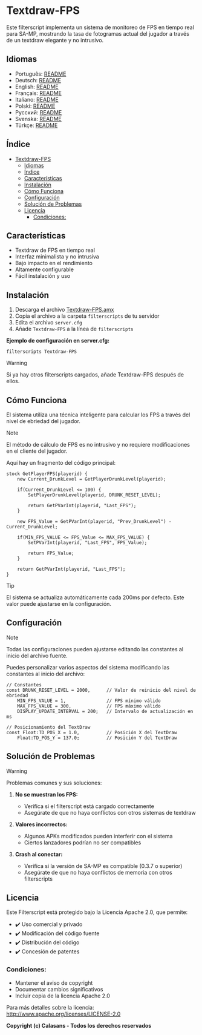 # Textdraw-FPS

Este filterscript implementa un sistema de monitoreo de FPS en tiempo real para SA-MP, mostrando la tasa de fotogramas actual del jugador a través de un textdraw elegante y no intrusivo.

## Idiomas

- Português: [README](../../)
- Deutsch: [README](../Deutsch/README.md)
- English: [README](../English/README.md)
- Français: [README](../Francais/README.md)
- Italiano: [README](../Italiano/README.md)
- Polski: [README](../Polski/README.md)
- Русский: [README](../Русский/README.md)
- Svenska: [README](../Svenska/README.md)
- Türkçe: [README](../Turkce/README.md)

## Índice

- [Textdraw-FPS](#textdraw-fps)
  - [Idiomas](#idiomas)
  - [Índice](#índice)
  - [Características](#características)
  - [Instalación](#instalación)
  - [Cómo Funciona](#cómo-funciona)
  - [Configuración](#configuración)
  - [Solución de Problemas](#solución-de-problemas)
  - [Licencia](#licencia)
    - [Condiciones:](#condiciones)

## Características

- Textdraw de FPS en tiempo real
- Interfaz minimalista y no intrusiva
- Bajo impacto en el rendimiento
- Altamente configurable
- Fácil instalación y uso

## Instalación

1. Descarga el archivo [Textdraw-FPS.amx](https://github.com/ocalasans/Textdraw-FPS/raw/refs/heads/main/src/Textdraw-FPS.amx)
2. Copia el archivo a la carpeta `filterscripts` de tu servidor
3. Edita el archivo `server.cfg`
4. Añade `Textdraw-FPS` a la línea de `filterscripts`

**Ejemplo de configuración en server.cfg:**
```
filterscripts Textdraw-FPS
```

> [!WARNING]
> Si ya hay otros filterscripts cargados, añade Textdraw-FPS después de ellos.

## Cómo Funciona

El sistema utiliza una técnica inteligente para calcular los FPS a través del nivel de ebriedad del jugador.

> [!NOTE]
> El método de cálculo de FPS es no intrusivo y no requiere modificaciones en el cliente del jugador.

Aquí hay un fragmento del código principal:

```pawn
stock GetPlayerFPS(playerid) {
    new Current_DrunkLevel = GetPlayerDrunkLevel(playerid);
    
    if(Current_DrunkLevel <= 100) {
        SetPlayerDrunkLevel(playerid, DRUNK_RESET_LEVEL);

        return GetPVarInt(playerid, "Last_FPS");
    }
    
    new FPS_Value = GetPVarInt(playerid, "Prev_DrunkLevel") - Current_DrunkLevel;
    
    if(MIN_FPS_VALUE <= FPS_Value <= MAX_FPS_VALUE) {
        SetPVarInt(playerid, "Last_FPS", FPS_Value);

        return FPS_Value;
    }
    
    return GetPVarInt(playerid, "Last_FPS");
}
```

> [!TIP]
> El sistema se actualiza automáticamente cada 200ms por defecto. Este valor puede ajustarse en la configuración.

## Configuración

> [!NOTE]
> Todas las configuraciones pueden ajustarse editando las constantes al inicio del archivo fuente.

Puedes personalizar varios aspectos del sistema modificando las constantes al inicio del archivo:

```pawn
// Constantes
const DRUNK_RESET_LEVEL = 2000,      // Valor de reinicio del nivel de ebriedad
    MIN_FPS_VALUE = 1,               // FPS mínimo válido
    MAX_FPS_VALUE = 300,             // FPS máximo válido
    DISPLAY_UPDATE_INTERVAL = 200;   // Intervalo de actualización en ms

// Posicionamiento del TextDraw
const Float:TD_POS_X = 1.0,          // Posición X del TextDraw
    Float:TD_POS_Y = 137.0;          // Posición Y del TextDraw
```

## Solución de Problemas

> [!WARNING]
> Problemas comunes y sus soluciones:

1. **No se muestran los FPS:**
   - Verifica si el filterscript está cargado correctamente
   - Asegúrate de que no haya conflictos con otros sistemas de textdraw

2. **Valores incorrectos:**
   - Algunos APKs modificados pueden interferir con el sistema
   - Ciertos lanzadores podrían no ser compatibles

3. **Crash al conectar:**
   - Verifica si la versión de SA-MP es compatible (0.3.7 o superior)
   - Asegúrate de que no haya conflictos de memoria con otros filterscripts

## Licencia

Este Filterscript está protegido bajo la Licencia Apache 2.0, que permite:

- ✔️ Uso comercial y privado
- ✔️ Modificación del código fuente
- ✔️ Distribución del código
- ✔️ Concesión de patentes

### Condiciones:

- Mantener el aviso de copyright
- Documentar cambios significativos
- Incluir copia de la licencia Apache 2.0

Para más detalles sobre la licencia: http://www.apache.org/licenses/LICENSE-2.0

**Copyright (c) Calasans - Todos los derechos reservados**